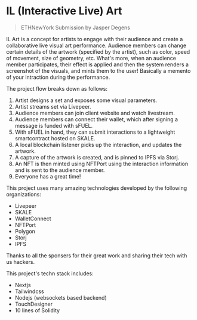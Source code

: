 # IL (Interactive Live) Art

> ETHNewYork Submission by Jasper Degens


IL Art is a concept for artists to engage with their audience and create a collaborative live visual art performance. Audience members can change certain details of the artwork (specified by the artist), such as color, speed of movement, size of geometry, etc. What's more, when an audience member participates, their effect is applied and then the system renders a screenshot of the visuals, and mints them to the user! Basically a memento of your intraction during the performance.

The project flow breaks down as follows:

1. Artist designs a set and exposes some visual parameters.
2. Artist streams set via Livepeer.
3. Audience members can join client website and watch livestream.
4. Audience members can connect their wallet, which after signing a message is funded with sFUEL.
5. With sFUEL in hand, they can submit interactions to a lightweight smartcontract hosted on SKALE.
6. A local blockchain listener picks up the interaction, and updates the artwork.
7. A capture of the artwork is created, and is pinned to IPFS via Storj.
8. An NFT is then minted using NFTPort using the interaction information and is sent to the audience member.
9. Everyone has a great time!





This project uses many amazing technologies developed by the following organizations:
- Livepeer
- SKALE
- WalletConnect
- NFTPort
- Polygon
- Storj
- IPFS

Thanks to all the sponsers for their great work and sharing their tech with us hackers.


This project's techn stack includes:
 - Nextjs
 - Tailwindcss
 - Nodejs (websockets based backend)
 - TouchDesigner
 - 10 lines of Solidity